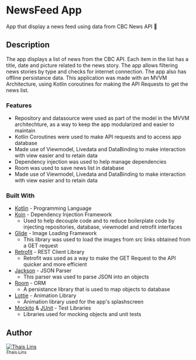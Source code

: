 # NewsFeed App

App that display a news feed using data from CBC News API 📰

## Description

 The app displays a list of news from the CBC API. Each item in the list has a title, date and picture related to the news story. The app allows filtering news stories by type and checks for internet connection. The app also has offline persistance data. This application was made with an MVVM Architecture, using Kotlin coroutines for making the API Requests to get the news list. 
 
### Features
* Repository and datasource were used as part of the model in the MVVM architechture,
as a way to keep the app modularized and easier to maintain
* Kotlin Coroutines were used to make API requests and to access app database
* Made use of Viewmodel, Livedata and DataBinding to make interaction with view easier and to retain data
* Dependency injection was used to help manage dependencies 
* Room was used to save news list in database
* Made use of Viewmodel, Livedata and DataBinding to make interaction with view easier and to retain data 

### Built With

* [Kotlin](http://kotlinlang.org/) - Programming Language
* [Koin](https://insert-koin.io) - Dependency Injection Framework
  * Used to help decouple code and to reduce boilerplate code by injecting 
  repositories, database, viewmodel and retrofit interfaces
* [Glide](https://bumptech.github.io/glide/) - Image Loading Framework
  * This library was used to load the images from src links obtained from a GET request
* [Retrofit](https://square.github.io/retrofit/) - REST Client Library
  * Retrofit was used as a way to make the GET Request to the API quicker
  and more efficient
* [Jackson](https://github.com/FasterXML/jackson-core) - JSON Parser
  * This parser was used to parse JSON into an objects
* [Room](https://developer.android.com/jetpack/androidx/releases/room) - ORM 
  * A persistance library that is used to map objects to database
* [Lottie](https://lottiefiles.com/) - Animation Library
  * Animation library used for the app's splashscreen
* [Mockito](https://site.mockito.org/) & [JUnit](https://junit.org/junit4/) - Test Libraries
  * Libraries used for mocking objects and unit tests
 
## Author

[![Thais Lins](https://avatars.githubusercontent.com/thaislins?s=100)<br /><sub>Thais Lins</sub>](https://github.com/thaislins) 
